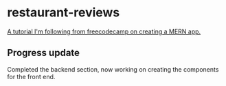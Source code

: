 # restaurant-reviews
[A tutorial I'm following from freecodecamp on creating a MERN app. ](https://www.youtube.com/watch?v=mrHNSanmqQ4&t=5000s&ab_channel=freeCodeCamp.org)
## Progress update
Completed the backend section, now working on creating the components for the front end.

